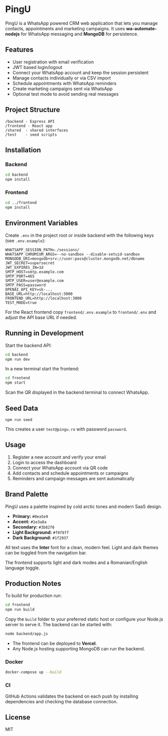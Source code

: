 # PingU

PingU is a WhatsApp powered CRM web application that lets you manage contacts, appointments and marketing campaigns. It uses **wa-automate-nodejs** for WhatsApp messaging and **MongoDB** for persistence.

## Features

- User registration with email verification
- JWT based login/logout
- Connect your WhatsApp account and keep the session persistent
- Manage contacts individually or via CSV import
- Schedule appointments with WhatsApp reminders
- Create marketing campaigns sent via WhatsApp
- Optional test mode to avoid sending real messages

## Project Structure

```
/backend - Express API
/frontend - React app
/shared  - shared interfaces
/test    - seed scripts
```

## Installation

### Backend

```bash
cd backend
npm install
```

### Frontend

```bash
cd ../frontend
npm install
```

## Environment Variables

Create `.env` in the project root or inside backend with the following keys (see `.env.example`):

```env
WHATSAPP_SESSION_PATH=./sessions/
WHATSAPP_CHROMIUM_ARGS=--no-sandbox --disable-setuid-sandbox
MONGODB_URI=mongodb+srv://user:pass@cluster.mongodb.net/dbname
JWT_SECRET=supersecret
JWT_EXPIRES_IN=1d
SMTP_HOST=smtp.example.com
SMTP_PORT=465
SMTP_USER=user@example.com
SMTP_PASS=password
OPENAI_API_KEY=sk-...
BASE_URL=http://localhost:5000
FRONTEND_URL=http://localhost:3000
TEST_MODE=true
```

For the React frontend copy `frontend/.env.example` to `frontend/.env` and adjust the API base URL if needed.

## Running in Development

Start the backend API:

```bash
cd backend
npm run dev
```

In a new terminal start the frontend:

```bash
cd frontend
npm start
```

Scan the QR displayed in the backend terminal to connect WhatsApp.

## Seed Data

```
npm run seed
```

This creates a user `test@pingu.ro` with password `password`.

## Usage

1. Register a new account and verify your email
2. Login to access the dashboard
3. Connect your WhatsApp account via QR code
4. Add contacts and schedule appointments or campaigns
5. Reminders and campaign messages are sent automatically

## Brand Palette

PingU uses a palette inspired by cold arctic tones and modern SaaS design.

- **Primary:** `#0ea5e9`
- **Accent:** `#1e3a8a`
- **Secondary:** `#3b82f6`
- **Light Background:** `#f0f8ff`
- **Dark Background:** `#1f2937`

All text uses the **Inter** font for a clean, modern feel. Light and dark themes can be toggled from the navigation bar.

The frontend supports light and dark modes and a Romanian/English language toggle.

## Production Notes

To build for production run:
```bash
cd frontend
npm run build
```
Copy the `build` folder to your preferred static host or configure your Node.js server to serve it. The backend can be started with:
```bash
node backend/app.js
```


- The frontend can be deployed to **Vercel**.
- Any Node.js hosting supporting MongoDB can run the backend.

### Docker

```bash
docker-compose up --build
```

### CI

GitHub Actions validates the backend on each push by installing dependencies and checking the database connection.

## License

MIT
